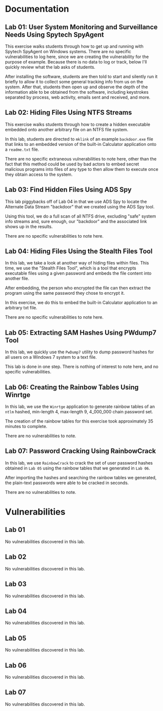 # Documentation

## Lab 01: User System Monitoring and Surveillance Needs Using Spytech SpyAgent

This exercise walks students through how to get up and running with Spytech
SpyAgent on Windows systems. There are no specific vulnerabilities to log here,
since we are creating the vulnerability for the purpose of example. Because
there is no data to log or track, below I'll quickly review what the lab asks of
students.

After installing the software, students are then told to start and silently run
it briefly to allow it to collect some general tracking info from us on the
system. After that, students then open up and observe the depth of the
information able to be obtained from the software, including keystrokes
separated by process, web activity, emails sent and received, and more.

## Lab 02: Hiding Files Using NTFS Streams

This exercise walks students through how to create a hidden executable embedded
onto another arbitrary file on an NTFS file system.

In this lab, students are directed to `mklink` of an example `backdoor.exe` file
that links to an embedded version of the built-in Calculator application onto a
`readme.txt` file.

There are no specific extraneous vulnerabilities to note here, other than the
fact that this method could be used by bad actors to embed secret malicious
programs into files of any type to then allow them to execute once they obtain
access to the system.

## Lab 03: Find Hidden Files Using ADS Spy

This lab piggybacks off of Lab 04 in that we use ADS Spy to locate the Alternate
Data Stream "backdoor" that we created using the ADS Spy tool.

Using this tool, we do a full scan of all NTFS drive, excluding "safe" system
info streams and, sure enough, our "backdoor" and the associated link shows up
in the results.

There are no specific vulnerabilities to note here.

## Lab 04: Hiding Files Using the Stealth Files Tool

In this lab, we take a look at another way of hiding files within files. This
time, we use the "Stealth Files Tool", which is a tool that encrypts executable
files using a given password and embeds the file content into another file.

After embedding, the person who encrypted the file can then extract the program
using the same password they chose to encrypt it.

In this exercise, we do this to embed the built-in Calculator application to an
arbitrary txt file.

There are no specific vulnerabilities to note here.

## Lab 05: Extracting SAM Hashes Using PWdump7 Tool

In this lab, we quickly use the `PwDump7` utility to dump password hashes for
all users on a Windows 7 system to a text file.

This lab is done in one step. There is nothing of interest to note here, and no
specific vulnerabilities.

## Lab 06: Creating the Rainbow Tables Using Winrtge

In this lab, we use the `Winrtge` application to generate rainbow tables of an
`ntlm` hashed, min-length 4, max-length 9, 4_000_000 chain password set.

The creation of the rainbow tables for this exercise took approximately 35
minutes to complete.

There are no vulnerabilities to note.

## Lab 07: Password Cracking Using RainbowCrack

In this lab, we use `RainbowCrack` to crack the set of user password hashes
obtained in `Lab 05` using the rainbow tables that we generated in `Lab 06`.

After importing the hashes and searching the rainbow tables we generated, the
plain-text passwords were able to be cracked in seconds.

There are no vulnerabilities to note.

# Vulnerabilities

## Lab 01

No vulnerabilities discovered in this lab.

## Lab 02

No vulnerabilities discovered in this lab.

## Lab 03

No vulnerabilities discovered in this lab.

## Lab 04

No vulnerabilities discovered in this lab.

## Lab 05

No vulnerabilities discovered in this lab.

## Lab 06

No vulnerabilities discovered in this lab.

## Lab 07

No vulnerabilities discovered in this lab.
